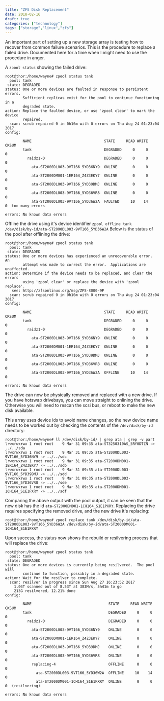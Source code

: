 ```yaml
---
title: "ZFS Disk Replacement"
date: 2018-02-16
draft: true
categories: ["technology"]
tags: ["storage","linux","zfs"]
---
```


An important part of setting up a new storage array is testing how to recover from common failure scenarios. This is the procedure to replace a failed drive. Documented here for a time when I might need to use the procedure in anger.

A `zpool status` showing the failed drive:
```
root@thor:/home/wayne# zpool status tank
  pool: tank
 state: DEGRADED
status: One or more devices are faulted in response to persistent errors.
        Sufficient replicas exist for the pool to continue functioning in a
        degraded state.
action: Replace the faulted device, or use 'zpool clear' to mark the device
        repaired.
  scan: scrub repaired 0 in 0h16m with 0 errors on Thu Aug 24 01:23:04 2017
config:

        NAME                                 STATE     READ WRITE CKSUM
        tank                                 DEGRADED     0     0     0
          raidz1-0                           DEGRADED     0     0     0
            ata-ST2000DL003-9VT166_5YD36NY9  ONLINE       0     0     0
            ata-ST2000DM001-1ER164_Z4Z3EKY7  ONLINE       0     0     0
            ata-ST2000DL003-9VT166_5YD39DMJ  ONLINE       0     0     0
            ata-ST2000DL003-9VT166_5YD36VR8  ONLINE       0     0     0
            ata-ST2000DL003-9VT166_5YD36W2A  FAULTED     10    14     0  too many errors

errors: No known data errors
```

Offline the drive using it's device identifier
`zpool offline tank /dev/disk/by-id/ata-ST2000DL003-9VT166_5YD36W2A`
Below is the status of the pool after offlining the drive:

```
root@thor:/home/wayne# zpool status tank
  pool: tank
 state: DEGRADED
status: One or more devices has experienced an unrecoverable error.  An
        attempt was made to correct the error.  Applications are unaffected.
action: Determine if the device needs to be replaced, and clear the errors
        using 'zpool clear' or replace the device with 'zpool replace'.
   see: http://zfsonlinux.org/msg/ZFS-8000-9P
  scan: scrub repaired 0 in 0h16m with 0 errors on Thu Aug 24 01:23:04 2017
config:

        NAME                                 STATE     READ WRITE CKSUM
        tank                                 DEGRADED     0     0     0
          raidz1-0                           DEGRADED     0     0     0
            ata-ST2000DL003-9VT166_5YD36NY9  ONLINE       0     0     0
            ata-ST2000DM001-1ER164_Z4Z3EKY7  ONLINE       0     0     0
            ata-ST2000DL003-9VT166_5YD39DMJ  ONLINE       0     0     0
            ata-ST2000DL003-9VT166_5YD36VR8  ONLINE       0     0     0
            ata-ST2000DL003-9VT166_5YD36W2A  OFFLINE     10    14     0

errors: No known data errors
```
The drive can now be physically removed and replaced with a new drive. If you have hotswap drivebays, you can move straight to onlining the drive. Otherwise you will need to rescan the scsi bus, or reboot to make the new disk available.

This array uses device ids to avoid name changes, so the new device name needs to be worked out by checking the contents of the `/dev/disk/by-id` directory:

```
root@thor:/home/wayne# ll /dev/disk/by-id/ | grep ata | grep -v part
lrwxrwxrwx 1 root root    9 Mar 31 09:35 ata-ST3250310AS_5RY0DTZN -> ../../sda
lrwxrwxrwx 1 root root    9 Mar 31 09:35 ata-ST2000DL003-9VT166_5YD36NY9 -> ../../sdc
lrwxrwxrwx 1 root root    9 Mar 31 09:35 ata-ST2000DM001-1ER164_Z4Z3EKY7 -> ../../sdb
lrwxrwxrwx 1 root root    9 Mar 31 09:35 ata-ST2000DL003-9VT166_5YD39DMJ -> ../../sdd
lrwxrwxrwx 1 root root    9 Mar 31 09:35 ata-ST2000DL003-9VT166_5YD36VR8 -> ../../sde
lrwxrwxrwx 1 root root    9 Mar 31 09:35 ata-ST2000DM001-1CH164_S1E1PXRY -> ../../sdf

```
Comparing the above output with the pool output, it can be seen that the new disk has the id `ata-ST2000DM001-1CH164_S1E1PXRY`. Replacing the drive requires specifying the removed drive, and the new drive it's replacing:

```
root@thor:/home/wayne# zpool replace tank /dev/disk/by-id/ata-ST2000DL003-9VT166_5YD36W2A /dev/disk/by-id/ata-ST2000DM001-1CH164_S1E1PXRY
```
Upon success, the status now shows the rebuild or resilvering process that will replace the drive:
```
root@thor:/home/wayne# zpool status tank
  pool: tank
 state: DEGRADED
status: One or more devices is currently being resilvered.  The pool will
        continue to function, possibly in a degraded state.
action: Wait for the resilver to complete.
  scan: resilver in progress since Sun Aug 27 16:23:52 2017
    1.04T scanned out of 8.53T at 383M/s, 5h41m to go
    213G resilvered, 12.21% done
config:

        NAME                                   STATE     READ WRITE CKSUM
        tank                                   DEGRADED     0     0     0
          raidz1-0                             DEGRADED     0     0     0
            ata-ST2000DL003-9VT166_5YD36NY9    ONLINE       0     0     0
            ata-ST2000DM001-1ER164_Z4Z3EKY7    ONLINE       0     0     0
            ata-ST2000DL003-9VT166_5YD39DMJ    ONLINE       0     0     0
            ata-ST2000DL003-9VT166_5YD36VR8    ONLINE       0     0     0
            replacing-4                        OFFLINE      0     0     0
              ata-ST2000DL003-9VT166_5YD36W2A  OFFLINE     10    14     0
              ata-ST2000DM001-1CH164_S1E1PXRY  ONLINE       0     0     0  (resilvering)

errors: No known data errors
```

